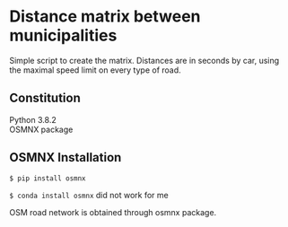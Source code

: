 # Distance matrix between municipalities 
Simple script to create the matrix. Distances are in seconds by car, using the maximal speed limit on every type of road.

## Constitution
Python 3.8.2  
OSMNX package

## OSMNX Installation
`$ pip install osmnx`  

`$ conda install osmnx` did not work for me 



OSM road network is obtained through osmnx package.
